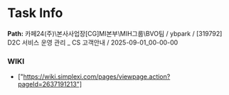 # Task Info

**Path:** 카페24(주)\본사사업장\[CG]MI본부\MIH그룹\BVO팀 / ybpark / [319792] D2C 서비스 운영 관리 _ CS 고객안내 / 2025-09-01_00-00-00

### WIKI
- ["https://wiki.simplexi.com/pages/viewpage.action?pageId=2637191213"]

